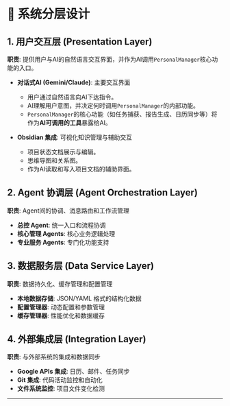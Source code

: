 # 🏢 系统分层设计

## 1. 用户交互层 (Presentation Layer)

**职责**: 提供用户与AI的自然语言交互界面，并作为AI调用`PersonalManager`核心功能的入口。

- **对话式AI (Gemini/Claude)**: 主要交互界面
  - 用户通过自然语言向AI下达指令。
  - AI理解用户意图，并决定何时调用`PersonalManager`的内部功能。
  - `PersonalManager`的核心功能（如任务捕获、报告生成、日历同步等）将作为**AI可调用的工具**暴露给AI。

- **Obsidian 集成**: 可视化知识管理与辅助交互
  - 项目状态文档展示与编辑。
  - 思维导图和关系图。
  - 作为AI读取和写入项目文档的辅助界面。

## 2. Agent 协调层 (Agent Orchestration Layer)

**职责**: Agent间的协调、消息路由和工作流管理

- **总控 Agent**: 统一入口和流程协调
- **核心管理 Agents**: 核心业务逻辑处理
- **专业服务 Agents**: 专门化功能支持

## 3. 数据服务层 (Data Service Layer)

**职责**: 数据持久化、缓存管理和配置管理

- **本地数据存储**: JSON/YAML 格式的结构化数据
- **配置管理器**: 动态配置和参数管理
- **缓存管理器**: 性能优化和数据缓存

## 4. 外部集成层 (Integration Layer)

**职责**: 与外部系统的集成和数据同步

- **Google APIs 集成**: 日历、邮件、任务同步
- **Git 集成**: 代码活动监控和自动化
- **文件系统监控**: 项目文件变化检测

---
